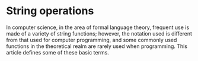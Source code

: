 # String operations

In computer science, in the area of formal language theory, frequent use is made of a variety of string functions; however, the notation used is different from that used for computer programming, and some commonly used functions in the theoretical realm are rarely used when programming. This article defines some of these basic terms.
